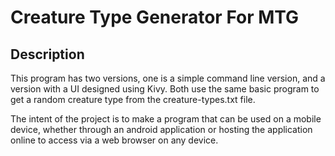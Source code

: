 # Creature Type Generator For MTG

## Description

This program has two versions, one is a simple command line version, and a version with a UI designed using Kivy. Both use the same basic program to get a random creature type from the creature-types.txt file.

The intent of the project is to make a program that can be used on a mobile device, whether through an android application or hosting the application online to access via a web browser on any device.
